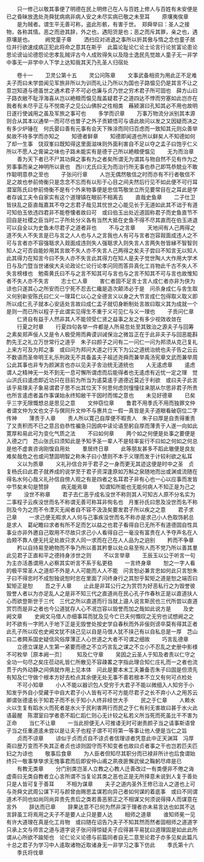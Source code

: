<!-- { "loadSidebar": true } -->
　　只一修己以敬其事便了明德在民上明修己在人与百姓上修人与百姓有未安便是已之昏昧放逸处尧舜犹病病非病人安之未尽实病已敬之未至耳
　　原壤夷俟章
　　是为贼者。谓生平无善可称，盗此形骸，有害于世。　郑舜举曰：圣人之接物，各称其情。恶之而逊其辞，外之也，遇阳货是也；恶之而斥其罪，亲之也，遇原壤是也。
　　阙党童子章
　　洒扫应对进退之事所以折其傲与惰之念也童子居位并行欲速成病正犯此将命之意其在斯乎　此篇论耻论仁论士论言行论贫富论患论思论谤讪论德怨论忠孝乱贼评古今人成败得失以及隐士逸民先觉故人童子无一非学中事无一非学中人下学上达知我其天乃孔圣人归宿处

　　卷十一
　　卫灵公第十五
　　灵公问陈章
　　文事武备相资为用此正不足难夫子而曰未学尝闻见军旅非所以为训而礼让乃所以为国也子路愠见仍是其言不让之意岂知道与德虽世之通术君子不可必也廉与贞乃世之穷术君子所可固也　薛方山曰子路衣敝不耻浮海喜从岂以絶粮而愠见哉盖疑君子之道四达不悖而穷塞如此岂亦在我者有未尽乎正与不悦南子之见公山佛肸之徃相类　蘓颍濵曰孔知其必不用也故明日遂行使诚用之虽及军旅之事可也
　　多学而识章
　　万事万物流分派别其本源则合从其本以通举一而可尽也曽子之外子贡颖悟可与语此故问以发之又因疑而决之有多少炉锤在　何氏晏曰善有元事有会天下殊涂而同归百虑而一致知其元则众善举矣故不待多学而亦知之
　　知德者鲜章
　　知德即闻道也所以鲜矣人不知德如何了却一生事　饶双峯曰既知得这里面滋味则外面利害自不足以夺之孟子曰饱乎仁义所以不愿人之膏粱之味也子路未能实有是德于己所以絶粮便愠见
　　无为而治章
　　善为天下者已不尸其功舜之事有为之者矣所谓无为谓其与物自然不见有作为之劳事事而亲之神明所以衰也　西川尤氏曰无为而治行所无事也恭己即笃恭兢业不敢作聪明意恭之至也
　　子张问行章
　　人岂无偶然敬信之时而亦有不行者敬信不足之故也参前倚衡只是念念不忘而有以形于心目之间夫然后行见不如此便不可行耳　潜室陈氏曰参前倚衡不是有个外来物事便是忠信笃敬坐立所见要常目在之耳此是学者存诚工夫令自家实有这个道理镇在眼前不相离去
　　直哉史鱼章
　　二子仕卫皆扶乱之臣直哉嘉其不夺之志君子哉见其忧世之心能见长于无道如此其不诎于有道可知伯玉依违四君非不能卷懐者故曰可　或曰伯玉出处近道固称君子而史鱼直节不回自是社稷之臣当时二子所处分义各有当然大抵在史鱼不得不尽其直而在伯玉进退可以自全以为史鱼未尽君子之道者非也
　　不与之言章
　　天地间有人己两得之道不失人不失言是已与言之人人也与人之言我也人有可与言者岂容觌面成违人之不可与言者亦不容强聒求入觌面成违则失人强聒求入则失言人言两失咎皆縁不智智则知人之可否自能妙用其言故不失人亦不失言人己两得之矣夫子尝曰不知言无以知人此其得力在知言今曰不失人亦不失言此其得力在知人是夫子觉世陶人大作用大学术日与及门暨当世诸侯大夫论政论仁论行论孝问同而答异真化工肖物此千古不失人不失言榜様也　勉斋黄氏曰不与之言不知其可与言也与之言不知其不可与言也故惟知者不失人亦不失言
　　志士仁人章
　　害仁者固不足言士言人成仁者亦非为侠为谅也只遂其心之所安而已宁死不忍去仁纔是造次颠沛必于是　问杀身成仁与舎生取义何别新安陈氏曰仁义一理耳仁以心之全德言义以身之大节言成仁包得取义取义即所以成仁孔子就本心安适处言故曰成仁孟子就切身断制处言故曰取义其为成就一个是则一而已所以程子于此谓实见得生不重于义可见仁与义一理也
　　子贡问仁章
　　仁贤自有益于人然非其人不能领受仁贤之益事之友之有多少视效收敛在
　　行夏之时章
　　行夏四句各举一件都是人所易忽处至其致治之源夫子与回筹之素矣郑声佞人又是令人极受用而典谟训诫保治之微旨正在于此非夫子与回恶能斟酌先王之礼立万世常行之道乎　朱子曰颜子之问有二一问仁一问为邦须从克己复礼上来方可及为邦之事　或曰问为邦问大道之行天下为公之道统治统也夫子告之云云不数语而圣帝明王礼乐刑政无不具备盖夫子祖述尧舜而兼举禹汤宪章文武而兼举周公此其事也非专为颜渊言也亦以见夫子舎治统无道统也
　　人无逺虑章
　　逺虑谓人之精神无一处不到无一息可懈所谓虑而后能得者也无逺虑有近忧一定之理　觉山洪氏曰逺虑即近功只在目前为所当为逺莫逺于道德近莫近于利欲　或曰夫子此言该乎易理夫子象易谓君子思不出其位天下何思何虑则憧憧往来朋从尔思非君子所贵也所言逺虑者盖作事谋始永终知敝干干因时而惕之意也
　　未见好德章
　　已矣乎三字无限慨想总是思见之意
　　文仲窃位章
　　鲁君不用季氏不用而独罪文仲者谓文仲为文也文子与僎同升文仲不与惠共立一假一真皆是夫子道眼看破窃位二字传神
　　薄责于人章
　　责人所以寛己自厚便不暇责人　朱子曰厚是自责得重责了又责积而不已之意吕伯恭性褊急只因病中读论语至躬自厚而薄责于人遂一向如此寛厚和易此可为变化气质之法
　　不曰如何章
　　两个如之何便是处事之要便是入德之门　芑山张氏曰须知此是予知予圣一辈人不是轻率妄行不曰如之何如之何总是他不虚衷咨询刚愎自用处
　　羣居终日章
　　此等朋友甚多不蹈此辙便是良友难矣哉危之也或问慧固明智之称朱子曰小慧则不本于义理而发于计较利欲之私耳
　　义以为质章
　　义礼孙信合并于君子之一身而更无其迹这便是时中之圣　贞复杨氏曰此君子就养成的说学至于君子资深逢原如万斛之泉随地而出或渊或流随在得名水何心哉义礼孙信自傍人观之有是四者之名耳君子非有心也一心以应事而发皆中节矣末句是赞辞
　　病无能焉章
　　知谓知所能也无能何病人不知正是为己之学
　　没世不称章
　　君子去仁恶乎成名没世不称则其人可知古人原不分名实为二事程子云疾没世而名不称谓无善可称耳非徇名也　月峯孙氏曰思及没世而名不称则及今为之而不令湮灭无闻者自不容不汲汲矣要发君子所以疾之之意
　　君子求己章
　　一求己便无暇求人人何与己事疾没世而名不称亦是求己小人色取饰躬总是求人　葛屺瞻曰求者有所不足而乞以益之也君子看得自已无所不有道德固自性具事业亦非外邀自己取用不尽故只求己小人看得自己一毫没有富贵在人予夺声名在人齿颊不靠人便无托足处故只求人同一求而在己在人人品为之逈别
　　矜而不争章
　　矜以自持易至絶物而不争乃所以善其矜羣以处众易至徇人而不党乃所以善其羣此见君子正直和平之德持身涉世之则
　　不以言举章
　　王辰玉以公于听言一句为主亦活愚谓用人必察其实听言不系于私更稳
　　一言终身章
　　恕之一字人看的极平常圣人之道却不外是人人可能而人人不能　问言恕必兼言忠如何此只言恕朱子曰不得忠时不成恕独说恕时忠在里面了问终身行之其恕乎絜矩之道是恕之端否曰絜矩正是恕
　　吾之于人章
　　止此是非耳公行之为赏罚为好恶私行之为毁誉彼毁誉人者以为亦足乱人之是非不知三代之直道尚在民心孔子作春秋正是以直道扶人心而欲登斯世于三代　三代之所以直道而行当就上邉人说言斯民也三代所尝以直道赏罚而是非之者也今公道犹存人心不冺岂容以毁誉而加之哉如此说方是
　　及史阙文章
　　史阙文马借人亦细事耳而犹及见今亡已夫何慨叹之无穷也试想阙之之时不欲有一字罔人于地下正是无毁誉处按史学自春秋而外非佞则谤卒莫有得其正者此孔子所以叹也史阙文犹不挟己见以自是马借人犹不挟己有以自私总是一厚　芑山曰二者闗系国史疑信风俗厚薄正人心世道之大者不可谓之细故
　　巧言乱德章
　　立德立谋是人生第一紧要而德之不立巧言乱之谋之不立小不忍乱之史册中影様不可枚举［原本阙一页］
　　知及仁守章
　　吴因之云圣人于知及者责以仁守之全功一句尽之矣庄莅动礼皆仁所散见不容疎畧之字指此理合知仁庄礼而一之者也流贯于内外动静之间俱就作用上见本体　问此是要本末工夫兼备否朱子曰固是但须先有知及仁守做个根本方好去检点其余便无处无事不善若根本不立又有何可点检处
　　不可小知章
　　小人不能以器识包人受穷于大君子不能以微细入人知穷于小知发乎外自小受藏于中自大君子小人皆有可不可方能尽君子之长不弃小人之用苏云卿谓张德逺长于知君子而不长于知小人终非经世大手
　　民之于仁章
　　人赖水火以生复有蹈水火而死者是水火于民利害两行而民之于仁有利无害故曰甚于水火此语最醒　陈潜室曰学者患不蹈仁蹈仁则心无计较之私若义所当死而死虽比干不害为正命
　　当仁不让章
　　一当此担便无人可推诿无时可谢责颜子当之请事斯语曾子当之任重道逺未尝以是让夫子也程子谓不可将第一等事让他人便是当仁之旨
　　贞而不谅章
　　谅似于贞而贞自不谅贞者信理谅者凭意此中正天渊耳　冯厚斋曰歴万变而不失其正者贞也谅则固守而不知变者也故曰贞者事之干也岂若匹夫匹妇之为谅也
　　敬事后食章
　　为人臣者但知尽其职分而已禄非所计也后食谓始终只一敬事孳孳求无愧事君而后即安仲山甫之夙夜匪懈武侯之鞠躬尽瘁是已
　　有教无类章
　　分门别类岂圣人立教之心教人迁善改过一有类便非不倦之诲　虚斋曰无类自教者立心言所谓不当复论其类之恶也正是无所择意未说到人复于善处只是人皆可复于善耳
　　不相为谋章
　　夫子之道内圣外王修已治人之道也上可与尧舜文武周公谋下可与颜曾由赐思孟谋若向异己者如何谋的着底事　或曰不同谓道术不同也如尚同尚异贵先贵后之类若善恶邪正之不相谋又何须说得择人而谋意在言外
　　辞达而已章
　　辞果达意不已何为然非深于理者亦未易言达也如其不达言辞虽工将焉用之夫子不是要人止只是要人达
　　相师之道章
　　谁知师冕一见有许大道理在真是化工肖物　或曰随在诏告乃夫子不知其然而然者固相师之道道字只承上文与师言之道与道字说子张问得惊疑夫子应得甚平易犹曰道理固是如此此所谓从心所欲不踰矩也　论仁论义论德与前篇同者自无二意至论君子亦多见矣此篇凡十总之君子为学习中人逺取诸物近取诸身无一非学习之事下仿此
　　季氏第十六
　　季氏将伐章
